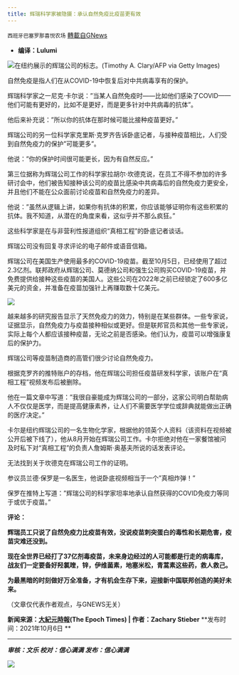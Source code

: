 ```yaml
---
title: 辉瑞科学家被隐摄：承认自然免疫比疫苗更有效
---
```

`西班牙巴塞罗那喜悦农场` [轉載自GNews](https://gnews.org/zh-hans/1579857/)

- **编译：Lulumi**


![](https://assets.gnews.org/wp-content/uploads/2021/10/tempsnip266.png)在纽约展示的辉瑞公司的标志。(Timothy A. Clary/AFP via Getty Images)

自然免疫是指人们在从COVID-19中恢复后对中共病毒享有的保护。

辉瑞科学家之一尼克·卡尔说：”当某人自然免疫时——比如他们感染了COVID——他们可能有更好的，比如不是更好，而是更多针对中共病毒的抗体”。

他后来补充说：”所以你的抗体在那时候可能比接种疫苗更好。”

辉瑞公司的另一位科学家克里斯·克罗齐告诉卧底记者，与接种疫苗相比，人们受到自然免疫力的保护”可能更多”。

他说：”你的保护时间很可能更长，因为有自然反应。”

第三位据称为辉瑞公司工作的科学家拉胡尔·坎德克说，在员工不得不参加的许多研讨会中，他们被告知接种该公司的疫苗比感染中共病毒后的自然免疫力更安全，并且他们不能在公众面前讨论疫苗和自然免疫力的差异。

他说：”虽然从逻辑上讲，如果你有抗体的积累，你应该能够证明你有这些积累的抗体。我不知道，从潜在的角度来看，这似乎并不那么疯狂。”

这些科学家是在与非营利性报道组织“真相工程”的卧底记者谈话。

辉瑞公司没有回复寻求评论的电子邮件或语音信箱。

辉瑞公司在美国生产使用最多的COVID-19疫苗。截至10月5日，已经使用了超过2.3亿剂。联邦政府从辉瑞公司、莫德纳公司和强生公司购买COVID-19疫苗，并免费提供给接种这些疫苗的美国人。这些公司在2022年之前已经锁定了600多亿美元的资金，并准备在疫苗加强针上再赚取数十亿美元。

![](https://assets.gnews.org/wp-content/uploads/2021/10/tempsnip267.png)

越来越多的研究报告显示了天然免疫力的效力，特别是在某些群体。一些专家说，证据显示，自然免疫力与疫苗接种相似或更好。但是联邦官员和其他一些专家说，实际上每个人都应该接种疫苗，无论之前是否感染。他们认为，疫苗可以增强康复后的保护力。

辉瑞公司等疫苗制造商的高管们很少讨论自然免疫力。

根据克罗齐的推特账户的存档，他在辉瑞公司担任疫苗研发科学家，该账户在“真相工程”视频发布后被删除。

他在一篇文章中写道：”我很自豪能成为辉瑞公司的一部分，这家公司明白帮助病人不仅仅是医学，而是提高健康素养，让人们不需要医学学位或辞典就能做出正确的医疗决定。”

卡尔是纽约辉瑞公司的一名生物化学家，根据他的领英个人资料（该资料在视频被公开后被下线了），他从8月开始在辉瑞公司工作。卡尔拒绝对他在一家餐馆被问及时私下对“真相工程”的负责人詹姆斯·奥基夫所说的话发表评论。

无法找到关于坎德克在辉瑞公司工作的证明。

参议员兰德·保罗是一名医生，他说卧底视频相当于一个”真相炸弹！”

保罗在推特上写道：”辉瑞公司的科学家坦率地承认自然获得的COVID免疫力等同于或优于疫苗。”

**评论：**

**辉瑞员工只说了自然免疫力比疫苗有效，没说疫苗刺突蛋白的毒性和长期危害，疫苗灾难还没到。**

**现在全世界已经打了37亿剂毒疫苗，未来身边经过的人可能都是行走的病毒库，战友们一定要备好羟氯喹，锌，伊维菌素，地塞米松，青蒿素这些药，救人救己。**

**为最黑暗的时刻做好万全准备，才有机会生存下来，迎接新中国联邦创造的美好未来。**

（文章仅代表作者观点，与GNEWS无关）

**新闻来源：[大紀元時報](https://www.theepochtimes.com/pfizer-scientists-in-undercover-videos-say-natural-immunity-likely-better-than-covid-19-vaccination_4034713.html?utm_source=CCPVirusNewsletter&amp;utm_medium=email&amp;utm_campaign=2021-10-07)(The Epoch Times) | 作者：Zachary Stieber** **发布时间：2021年10月6日 **

* * *

***审核：文乐
校对：信心满满
发布：信心满满***

![](https://assets.gnews.org/wp-content/uploads/2021/10/tempsnip190.png)
